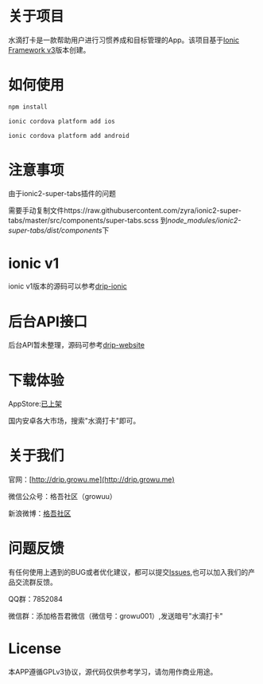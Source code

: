 # 关于项目

水滴打卡是一款帮助用户进行习惯养成和目标管理的App。该项目基于[Ionic Framework v3](http://ionicframework.com/)版本创建。

# 如何使用


```bash
npm install
```

```bash
ionic cordova platform add ios
```

```bash
ionic cordova platform add android
```

# 注意事项

由于ionic2-super-tabs插件的问题

需要手动复制文件https://raw.githubusercontent.com/zyra/ionic2-super-tabs/master/src/components/super-tabs.scss
到*node_modules/ionic2-super-tabs/dist/components*下

# ionic v1

ionic v1版本的源码可以参考[drip-ionic](https://github.com/growu/drip-ionic)

# 后台API接口

后台API暂未整理，源码可参考[drip-website](https://github.com/growu/drip-website)

# 下载体验

 AppStore:[已上架](https://itunes.apple.com/cn/app/id1255579223)

 国内安卓各大市场，搜索"水滴打卡"即可。

# 关于我们

官网：[http://drip.growu.me](http://drip.growu.me)

微信公众号：格吾社区（growuu）

新浪微博：[格吾社区](http://weibo.com/growu)

# 问题反馈

有任何使用上遇到的BUG或者优化建议，都可以提交[Issues](https://github.com/growu/drip-ionic3/issues),也可以加入我们的产品交流群反馈。

QQ群：7852084

微信群：添加格吾君微信（微信号：growu001）,发送暗号"水滴打卡"

# License

本APP遵循GPLv3协议，源代码仅供参考学习，请勿用作商业用途。




